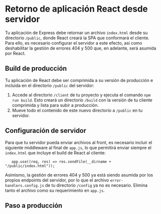 # Retorno de aplicación React desde servidor 

Tu aplicación de Express debe retornar un archivo `index.html` desde su directorio `/public`, donde React creará la SPA que conformará el cliente. Para ello, es necesario configurar el servidor a este efecto, así como deshabilitar la gestión de errores 404 y 500 que, en adelante, será asumida por React.


## Build de producción 

Tu aplicación de React debe ser comprimida a su versión de producción e incluida en el directorio `/public` del servidor:

1. Accede al directorio `/client` de tu proyecto y ejecuta el comando `npm run build`. Esto creará un directorio `/build` con la versión de tu cliente comprimida y lista para subir a producción. 
2. Mueve todo el contenido de este nuevo directorio a `/public` en tu servidor.



## Configuración de servidor

Para que tu servidor pueda enviar archivos al front, es necesario incluir el siguiente middleware al final de `app.js`, lo que permitirá enviar siempre el `index.html` que incluye el build de React al cliente:

       app.use((req, res) => res.sendFile(__dirname + "/public/index.html"));
  
Asimismo, la gestión de errores 404 y 500 ya está siendo asumida por los propios endpoints del servidor, por lo que el archivo `error-handlers.config.js` de tu directorio `/config` ya no es necesario. Elimina tanto el archivo como su requerimiento en `app.js`.


## Paso a producción

